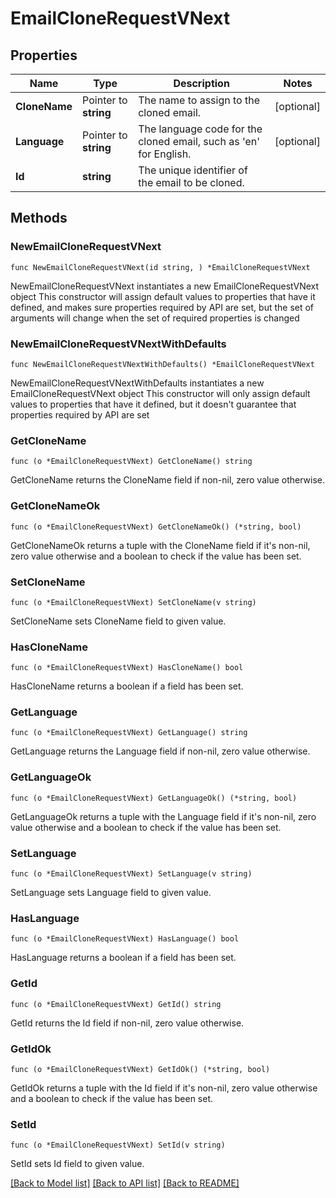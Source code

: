# EmailCloneRequestVNext

## Properties

Name | Type | Description | Notes
------------ | ------------- | ------------- | -------------
**CloneName** | Pointer to **string** | The name to assign to the cloned email. | [optional] 
**Language** | Pointer to **string** | The language code for the cloned email, such as &#39;en&#39; for English. | [optional] 
**Id** | **string** | The unique identifier of the email to be cloned. | 

## Methods

### NewEmailCloneRequestVNext

`func NewEmailCloneRequestVNext(id string, ) *EmailCloneRequestVNext`

NewEmailCloneRequestVNext instantiates a new EmailCloneRequestVNext object
This constructor will assign default values to properties that have it defined,
and makes sure properties required by API are set, but the set of arguments
will change when the set of required properties is changed

### NewEmailCloneRequestVNextWithDefaults

`func NewEmailCloneRequestVNextWithDefaults() *EmailCloneRequestVNext`

NewEmailCloneRequestVNextWithDefaults instantiates a new EmailCloneRequestVNext object
This constructor will only assign default values to properties that have it defined,
but it doesn't guarantee that properties required by API are set

### GetCloneName

`func (o *EmailCloneRequestVNext) GetCloneName() string`

GetCloneName returns the CloneName field if non-nil, zero value otherwise.

### GetCloneNameOk

`func (o *EmailCloneRequestVNext) GetCloneNameOk() (*string, bool)`

GetCloneNameOk returns a tuple with the CloneName field if it's non-nil, zero value otherwise
and a boolean to check if the value has been set.

### SetCloneName

`func (o *EmailCloneRequestVNext) SetCloneName(v string)`

SetCloneName sets CloneName field to given value.

### HasCloneName

`func (o *EmailCloneRequestVNext) HasCloneName() bool`

HasCloneName returns a boolean if a field has been set.

### GetLanguage

`func (o *EmailCloneRequestVNext) GetLanguage() string`

GetLanguage returns the Language field if non-nil, zero value otherwise.

### GetLanguageOk

`func (o *EmailCloneRequestVNext) GetLanguageOk() (*string, bool)`

GetLanguageOk returns a tuple with the Language field if it's non-nil, zero value otherwise
and a boolean to check if the value has been set.

### SetLanguage

`func (o *EmailCloneRequestVNext) SetLanguage(v string)`

SetLanguage sets Language field to given value.

### HasLanguage

`func (o *EmailCloneRequestVNext) HasLanguage() bool`

HasLanguage returns a boolean if a field has been set.

### GetId

`func (o *EmailCloneRequestVNext) GetId() string`

GetId returns the Id field if non-nil, zero value otherwise.

### GetIdOk

`func (o *EmailCloneRequestVNext) GetIdOk() (*string, bool)`

GetIdOk returns a tuple with the Id field if it's non-nil, zero value otherwise
and a boolean to check if the value has been set.

### SetId

`func (o *EmailCloneRequestVNext) SetId(v string)`

SetId sets Id field to given value.



[[Back to Model list]](../README.md#documentation-for-models) [[Back to API list]](../README.md#documentation-for-api-endpoints) [[Back to README]](../README.md)



